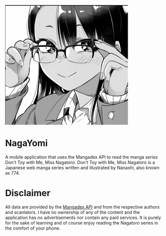 ![](https://raw.githubusercontent.com/mawsteryowda/NagaYomi/main/glasses.png)
# NagaYomi
A mobile application that uses the Mangadex API to read the manga series Don't Toy with Me, Miss Nagatoro.
Don't Toy with Me, Miss Nagatoro is a Japanese web manga series written and illustrated by Nanashi, also known as 774.
# Disclaimer
All data are provided by the [Mangadex API](https://api.mangadex.org/docs/) and from the respective authors and scanlators.
I have no ownership of any of the content and the application has no advertisements nor contain any paid services.
It is purely for the sake of learning and of course enjoy reading the Nagatoro series in the comfort of your phone.  
